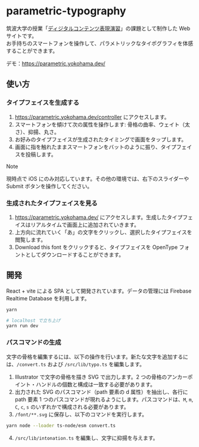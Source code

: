 # parametric-typography

筑波大学の授業「[ディジタルコンテンツ表現演習](https://digicon.mast.tsukuba.ac.jp/)」の課題として制作した Web サイトです。  
お手持ちのスマートフォンを操作して、パラメトリックなタイポグラフィを体感することができます。

デモ：https://parametric.yokohama.dev/

## 使い方

### タイプフェイスを生成する

1. <https://parametric.yokohama.dev/controller> にアクセスします。
2. スマートフォンを傾けて次の属性を操作します: 骨格の曲率、ウェイト（太さ）、抑揚、丸さ。
3. お好みのタイプフェイスが生成されたタイミングで画面をタップします。
4. 画面に指を触れたままスマートフォンをバットのように振り、タイプフェイスを投稿します。

> [!NOTE]
> 現時点で iOS にのみ対応しています。その他の環境では、右下のスライダーや Submit ボタンを操作してください。

### 生成されたタイプフェイスを見る

1. <https://parametric.yokohama.dev/> にアクセスします。生成したタイプフェイスはリアルタイムで画面上に追加されていきます。
2. 上方向に流れていく「あ」の文字をクリックし、選択したタイプフェイスを閲覧します。
3. Download this font をクリックすると、タイプフェイスを OpenType フォントとしてダウンロードすることができます。

## 開発

React + vite による SPA として開発されています。データの管理には Firebase Realtime Database を利用します。

```bash
yarn

# localhost で立ち上げ
yarn run dev
```

### パスコマンドの生成

文字の骨格を編集するには、以下の操作を行います。新たな文字を追加するには、`/convert.ts` および `/src/lib/typo.ts` を編集します。

1. Illustrator で文字の骨格を描き SVG で出力します。2 つの骨格のアンカーポイント・ハンドルの個数と構成は一致する必要があります。
2. 出力された SVG のパスコマンド（path 要素の d 属性）を抽出し、各行に path 要素 1 つのパスコマンドが現れるようにします。パスコマンドは、`M`, `m`, `C`, `c`, `s` のいずれかで構成される必要があります。
3. `/font/**.svg` に保存し、以下のコマンドを実行します。

```bash
yarn node --loader ts-node/esm convert.ts
```
4. `/src/lib/intonation.ts` を編集し、文字に抑揚を与えます。
